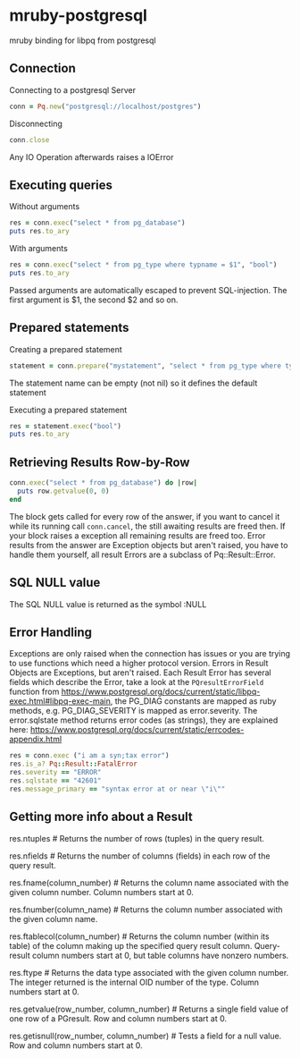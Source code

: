 # mruby-postgresql
mruby binding for libpq from postgresql


Connection
----------
Connecting to a postgresql Server
```ruby
conn = Pq.new("postgresql://localhost/postgres")
```

Disconnecting
```ruby
conn.close
```
Any IO Operation afterwards raises a IOError


Executing queries
-----------------
Without arguments
```ruby
res = conn.exec("select * from pg_database")
puts res.to_ary
```

With arguments
```ruby
res = conn.exec("select * from pg_type where typname = $1", "bool")
puts res.to_ary
```
Passed arguments are automatically escaped to prevent SQL-injection. The first argument is $1, the second $2 and so on.

Prepared statements
-------------------
Creating a prepared statement
```ruby
statement = conn.prepare("mystatement", "select * from pg_type where typname = $1")
```
The statement name can be empty (not nil) so it defines the default statement

Executing a prepared statement
```ruby
res = statement.exec("bool")
puts res.to_ary
```

Retrieving Results Row-by-Row
-----------------------------
```ruby
conn.exec("select * from pg_database") do |row|
  puts row.getvalue(0, 0)
end
```
The block gets called for every row of the answer, if you want to cancel it while its running call ```conn.cancel```, the still awaiting results are freed then. If your block raises a exception all remaining results are freed too.
Error results from the answer are Exception objects but aren't raised, you have to handle them yourself, all result Errors are a subclass of Pq::Result::Error.

SQL NULL value
--------------
The SQL NULL value is returned as the symbol :NULL

Error Handling
--------------
Exceptions are only raised when the connection has issues or you are trying to use functions which need a higher protocol version.
Errors in Result Objects are Exceptions, but aren't raised.
Each Result Error has several fields which describe the Error, take a look at the ```PQresultErrorField``` function from https://www.postgresql.org/docs/current/static/libpq-exec.html#libpq-exec-main, the PG_DIAG constants are mapped as ruby methods, e.g. PG_DIAG_SEVERITY is mapped as error.severity.
The error.sqlstate method returns error codes (as strings), they are explained here: https://www.postgresql.org/docs/current/static/errcodes-appendix.html
```ruby
res = conn.exec ("i am a syn;tax error")
res.is_a? Pq::Result::FatalError
res.severity == "ERROR"
res.sqlstate == "42601"
res.message_primary == "syntax error at or near \"i\""
```


Getting more info about a Result
--------------------------------
res.ntuples # Returns the number of rows (tuples) in the query result.

res.nfields # Returns the number of columns (fields) in each row of the query result.

res.fname(column_number) # Returns the column name associated with the given column number. Column numbers start at 0.

res.fnumber(column_name) # Returns the column number associated with the given column name.

res.ftablecol(column_number) # Returns the column number (within its table) of the column making up the specified query result column. Query-result column numbers start at 0, but table columns have nonzero numbers.

res.ftype # Returns the data type associated with the given column number. The integer returned is the internal OID number of the type. Column numbers start at 0.

res.getvalue(row_number, column_number) # Returns a single field value of one row of a PGresult. Row and column numbers start at 0.

res.getisnull(row_number, column_number) # Tests a field for a null value. Row and column numbers start at 0.
